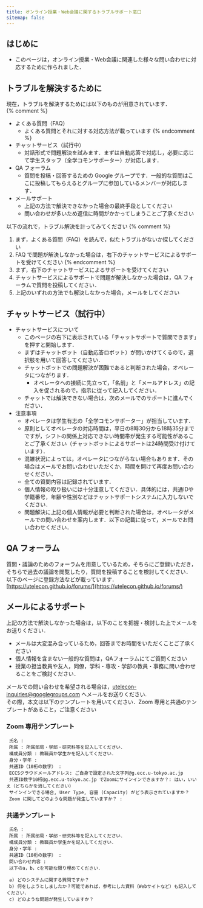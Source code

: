 ```yaml
---
title: オンライン授業・Web会議に関するトラブルサポート窓口
sitemap: false
---
```


## はじめに
* このページは，オンライン授業・Web会議に関連した様々な問い合わせに対応するために作られました．  

## トラブルを解決するために

現在，トラブルを解決するためには以下のものが用意されています．  
{% comment %}
* よくある質問（FAQ）
  * よくある質問とそれに対する対応方法が載っています
{% endcomment %}
* チャットサービス（試行中）
  * 対話形式で問題解決を試みます．まずは自動応答で対応し，必要に応じて学生スタッフ（全学コモンサポーター）が対応します．
* QA フォーラム
  * 質問を投稿・回答するための Google グループです．一般的な質問はここに投稿してもらえるとグループに参加しているメンバーが対応します．
* メールサポート  
  * 上記の方法で解決できなかった場合の最終手段としてください
  * 問い合わせが多いため返信に時間がかかってしまうことご了承ください

以下の流れで，トラブル解決を計ってみてください
{% comment %}
1. まず，よくある質問（FAQ）を読んで，似たトラブルがないか探してください
1. FAQ で問題が解決しなかった場合は，右下のチャットサービスによるサポートを受けてください
{% endcomment %}
1. まず，右下のチャットサービスによるサポートを受けてください
1. チャットサービスによるサポートで問題が解決しなかった場合は，QA フォーラムで質問を投稿してください．
1. 上記のいずれの方法でも解決しなかった場合，メールをしてください

<!--
## よくある質問 FAQ
* Awesome table？
-->

## チャットサービス（試行中）
* チャットサービスについて
  * このページの右下に表示されている「チャットサポートで質問できます」を押すと開始します．
  * まずはチャットボット（自動応答ロボット）が問いかけてくるので，選択肢を用いて回答してください．
  * チャットボットでの問題解決が困難であると判断された場合，オペレータにつながります．
    * オペレータへの接続に先立って，「名前」と「メールアドレス」の記入を促されるので，指示に従って記入してください．
  * チャットでは解決できない場合は，次のメールでのサポートに進んでください．
* 注意事項
  * オペレータは学生有志の「全学コモンサポーター」が担当しています．
  * 原則としてオペレータの対応時間は，平日の8時30分から18時35分までですが，シフトの関係上対応できない時間帯が発生する可能性があることご了承ください（チャットボットによるサポートは24時間受け付けています）．
  * 混雑状況によっては，オペレータにつながらない場合もあります．その場合はメールでお問い合わせいただくか，時間を開けて再度お問い合わせください．
  * 全ての質問内容は記録されています．
  * 個人情報の取り扱いには十分注意してください．具体的には，共通IDや学籍番号，年齢や性別などはチャットサポートシステムに入力しないでください．
  * 問題解決に上記の個人情報が必要と判断された場合は，オペレータがメールでの問い合わせを案内します．以下の記載に従って，メールでお問い合わせください．


## QA フォーラム
質問・議論のためのフォーラムを用意しているため，そちらにご登録いただき，そちらで過去の議論を閲覧したり，質問を投稿することを検討してください．  
以下のページに登録方法などが載っています．  
[https://utelecon.github.io/forums/](https://utelecon.github.io/forums/)

## メールによるサポート
上記の方法で解決しなかった場合は，以下のことを把握・検討した上でメールをお送りください．

* メールは大変混み合っているため，回答までお時間をいただくことご了承ください
* 個人情報を含まない一般的な質問は，QAフォーラムにてご質問ください
* 授業の担当教員や友人，同僚，学科・専攻・学部の教員・事務に問い合わせることをご検討ください．

メールでの問い合わせを希望される場合は，utelecon-inquiries@googlegroups.com へメールをお送りください.   
その際，本文は以下のテンプレートを用いてください．Zoom 専用と共通のテンプレートがあること，ご注意ください

### Zoom 専用テンプレート
```
 氏名 : 
 所属 : 所属部局・学部・研究科等を記入してください．
 構成員分類 : 教職員か学生かを記入してください．
 身分・学年 : 
 共通ID（10桁の数字） : 
 ECCSクラウドメールアドレス: ご自身で設定された文字列@g.ecc.u-tokyo.ac.jp
 共通ID数字10桁@g.ecc.u-tokyo.ac.jp でZoomにサインインできますか？: はい，いいえ（どちらかを消してください）
 サインインできる場合, User Type, 容量 (Capacity) がどう表示されていますか？
 Zoom に関してどのような問題が発生していますか？ : 
```

### 共通テンプレート

```
 氏名 : 
 所属 : 所属部局・学部・研究科等を記入してください．
 構成員分類 : 教職員か学生かを記入してください．
 身分・学年 : 
 共通ID（10桁の数字） : 
 問い合わせ内容 : 
 以下のa，b，cを可能な限り埋めてください．
 
 a) どのシステムに関する質問ですか？
 b) 何をしようとしましたか？可能であれば，参考にした資料（Webサイトなど）も記入してください．
 c) どのような問題が発生していますか？
```

<script type="text/javascript" src="https://ws1.sinclo.jp/client/5e8c740062643.js"></script>
